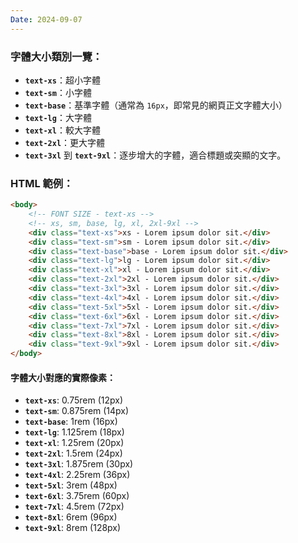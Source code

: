 ```yaml
---
Date: 2024-09-07
---
```

### 字體大小類別一覽：
- **`text-xs`**：超小字體
- **`text-sm`**：小字體
- **`text-base`**：基準字體（通常為 `16px`，即常見的網頁正文字體大小）
- **`text-lg`**：大字體
- **`text-xl`**：較大字體
- **`text-2xl`**：更大字體
- **`text-3xl`** 到 **`text-9xl`**：逐步增大的字體，適合標題或突顯的文字。
### HTML 範例：
```html
<body>
    <!-- FONT SIZE - text-xs -->
    <!-- xs, sm, base, lg, xl, 2xl-9xl --> 
    <div class="text-xs">xs - Lorem ipsum dolor sit.</div>
    <div class="text-sm">sm - Lorem ipsum dolor sit.</div>
    <div class="text-base">base - Lorem ipsum dolor sit.</div>
    <div class="text-lg">lg - Lorem ipsum dolor sit.</div>
    <div class="text-xl">xl - Lorem ipsum dolor sit.</div>
    <div class="text-2xl">2xl - Lorem ipsum dolor sit.</div>
    <div class="text-3xl">3xl - Lorem ipsum dolor sit.</div>
    <div class="text-4xl">4xl - Lorem ipsum dolor sit.</div>
    <div class="text-5xl">5xl - Lorem ipsum dolor sit.</div>
    <div class="text-6xl">6xl - Lorem ipsum dolor sit.</div>
    <div class="text-7xl">7xl - Lorem ipsum dolor sit.</div>
    <div class="text-8xl">8xl - Lorem ipsum dolor sit.</div>
    <div class="text-9xl">9xl - Lorem ipsum dolor sit.</div>
</body>
```
#### 字體大小對應的實際像素：
- **`text-xs`**: 0.75rem (12px)
- **`text-sm`**: 0.875rem (14px)
- **`text-base`**: 1rem (16px)
- **`text-lg`**: 1.125rem (18px)
- **`text-xl`**: 1.25rem (20px)
- **`text-2xl`**: 1.5rem (24px)
- **`text-3xl`**: 1.875rem (30px)
- **`text-4xl`**: 2.25rem (36px)
- **`text-5xl`**: 3rem (48px)
- **`text-6xl`**: 3.75rem (60px)
- **`text-7xl`**: 4.5rem (72px)
- **`text-8xl`**: 6rem (96px)
- **`text-9xl`**: 8rem (128px)
